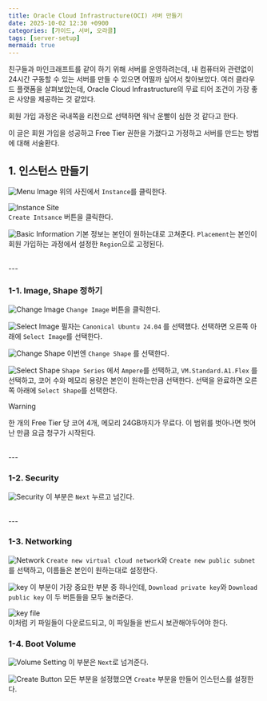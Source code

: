 ```yaml
---
title: Oracle Cloud Infrastructure(OCI) 서버 만들기
date: 2025-10-02 12:30 +0900
categories: [가이드, 서버, 오라클]
tags: [server-setup]
mermaid: true
---
```


친구들과 마인크래프트를 같이 하기 위해 서버를 운영하려는데, 내 컴퓨터와 관련없이 24시간 구동할 수 있는 서버를 만들 수 있으면 어떨까 싶어서 찾아보았다.
여러 클라우드 플랫폼을 살펴보았는데, Oracle Cloud Infrastructure의 무료 티어 조건이 가장 좋은 사양을 제공하는 것 같았다.

회원 가입 과정은 국내쪽을 리전으로 선택하면 워낙 운빨이 심한 것 같다고 한다.

이 글은 회원 가입을 성공하고 Free Tier 권한을 가졌다고 가정하고 서버를 만드는 방법에 대해 서술환다.

## 1. 인스턴스 만들기

![Menu Image](/img/251002/스크린샷%202025-10-02%20오후%203.06.47.png)
위의 사진에서 `Instance`를 클릭한다.

![Instance Site](/img/251002/스크린샷%202025-10-02%20오후%203.24.20.png) <br/>
`Create Intsance` 버튼을 클릭한다.

![Basic Information](/img/251002/스크린샷%202025-10-02%20오후%203.36.25.png)
기본 정보는 본인이 원하는대로 고쳐준다.
`Placement`는 본인이 회원 가입하는 과정에서 설정한 `Region`으로 고정된다.

<br/>
---
<br/>

### 1-1. Image, Shape 정하기

![Change Image](/img/251002/스크린샷%202025-10-02%20오후%203.39.37.png)
`Change Image` 버튼을 클릭한다.

![Select Image](/img/251002/스크린샷%202025-10-02%20오후%203.42.10.png)
필자는 `Canonical Ubuntu 24.04` 를 선택했다. 선택하면 오른쪽 아래에 `Select Image`를 선택한다.

![Change Shape](/img/251002/스크린샷%202025-10-02%20오후%203.46.23.png)
이번엔 `Change Shape` 를 선택한다. 

![Select Shape](/img/251002/스크린샷%202025-10-02%20오후%203.56.03.png)
`Shape Series` 에서 `Ampere`를 선택하고, `VM.Standard.A1.Flex` 를 선택하고, 코어 수와 메모리 용량은 본인이 원하는만큼 선택한다. 선택을 완료하면 오른쪽 아래에 `Select Shape`를 선택한다.

> [!WARNING]
> 한 개의 Free Tier 당 코어 4개, 메모리 24GB까지가 무료다. 이 범위를 벗아나면 벗어난 만큼 요금 청구가 시작된다.

<br/>
---
<br/>

### 1-2. Security
![Security](/img/251002/스크린샷%202025-10-02%20오후%204.11.10.png)
이 부분은 `Next` 누르고 넘긴다.

<br/>
---
<br/>

### 1-3. Networking
![Network](/img/251002/스크린샷%202025-10-02%20오후%204.26.07.png)
`Create new virtual cloud network`와 `Create new public subnet`를 선택하고, 이름들은 본인이 원하는대로 설정한다.

![key](/img/251002/스크린샷%202025-10-02%20오후%204.26.49.png)
이 부분이 가장 중요한 부분 중 하나인데, `Download private key`와 `Download public key` 이 두 버튼들을 모두 눌러준다.

![key file](/img/251002/스크린샷%202025-10-02%20오후%204.28.11.png)
<br/>이처럼 키 파일들이 다운로드되고, 이 파일들을 반드시 보관해야두어야 한다.


### 1-4. Boot Volume

![Volume Setting](/img/251002/스크린샷%202025-10-02%20오후%204.34.51.png)
이 부분은 `Next`로 넘겨준다.

![Create Button](/img/251002/스크린샷%202025-10-02%20오후%204.35.45.png)
모든 부분을 설정했으면 `Create` 부분을 만들어 인스턴스를 설정한다.